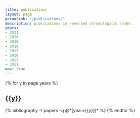 ```yaml
---
title: publications
layout: page
permalink: "/publications/"
description: publications in reversed chronological order.
years:
- 2021
- 2020
- 2019
- 2018
- 2017
- 2016
- 2015
- 2011
nav: true
---
```


<div class="publications">

{% for y in page.years %}
  <h2 class="year">{{y}}</h2>
  {% bibliography -f papers -q @*[year={{y}}]* %}
{% endfor %}

</div>
